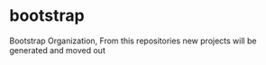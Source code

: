 # bootstrap
Bootstrap Organization, From this repositories new projects will be generated and moved out
